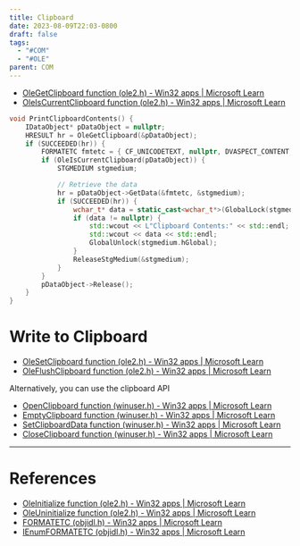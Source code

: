 ```yaml
---
title: Clipboard
date: 2023-08-09T22:03-0800
draft: false
tags:
  - "#COM"
  - "#OLE"
parent: COM
---
```

- [OleGetClipboard function (ole2.h) - Win32 apps | Microsoft Learn](https://learn.microsoft.com/en-us/windows/win32/api/ole2/nf-ole2-olegetclipboard)
- [OleIsCurrentClipboard function (ole2.h) - Win32 apps | Microsoft Learn](https://learn.microsoft.com/en-us/windows/win32/api/ole2/nf-ole2-oleiscurrentclipboard)

```C++
void PrintClipboardContents() {
    IDataObject* pDataObject = nullptr;
    HRESULT hr = OleGetClipboard(&pDataObject);
    if (SUCCEEDED(hr)) {
        FORMATETC fmtetc = { CF_UNICODETEXT, nullptr, DVASPECT_CONTENT, -1, TYMED_HGLOBAL };
        if (OleIsCurrentClipboard(pDataObject)) {
            STGMEDIUM stgmedium;

            // Retrieve the data
            hr = pDataObject->GetData(&fmtetc, &stgmedium);
            if (SUCCEEDED(hr)) {
                wchar_t* data = static_cast<wchar_t*>(GlobalLock(stgmedium.hGlobal));
                if (data != nullptr) {
                    std::wcout << L"Clipboard Contents:" << std::endl;
                    std::wcout << data << std::endl;
                    GlobalUnlock(stgmedium.hGlobal);
                }
                ReleaseStgMedium(&stgmedium);
            }
        }
        pDataObject->Release();
    }
}
```

# Write to Clipboard

- [OleSetClipboard function (ole2.h) - Win32 apps | Microsoft Learn](https://learn.microsoft.com/en-us/windows/win32/api/ole2/nf-ole2-olesetclipboard)
- [OleFlushClipboard function (ole2.h) - Win32 apps | Microsoft Learn](https://learn.microsoft.com/en-us/windows/win32/api/ole2/nf-ole2-oleflushclipboard)

Alternatively, you can use the clipboard API

- [OpenClipboard function (winuser.h) - Win32 apps | Microsoft Learn](https://learn.microsoft.com/en-us/windows/win32/api/winuser/nf-winuser-openclipboard)
- [EmptyClipboard function (winuser.h) - Win32 apps | Microsoft Learn](https://learn.microsoft.com/en-us/windows/win32/api/winuser/nf-winuser-emptyclipboard)
- [SetClipboardData function (winuser.h) - Win32 apps | Microsoft Learn](https://learn.microsoft.com/en-us/windows/win32/api/winuser/nf-winuser-setclipboarddata)
- [CloseClipboard function (winuser.h) - Win32 apps | Microsoft Learn](https://learn.microsoft.com/en-us/windows/win32/api/winuser/nf-winuser-closeclipboard)

---
# References

- [OleInitialize function (ole2.h) - Win32 apps | Microsoft Learn](https://learn.microsoft.com/en-us/windows/win32/api/ole2/nf-ole2-oleinitialize)
- [OleUninitialize function (ole2.h) - Win32 apps | Microsoft Learn](https://learn.microsoft.com/en-us/windows/win32/api/ole2/nf-ole2-oleuninitialize)
- [FORMATETC (objidl.h) - Win32 apps | Microsoft Learn](https://learn.microsoft.com/en-us/windows/win32/api/objidl/ns-objidl-formatetc)
- [IEnumFORMATETC (objidl.h) - Win32 apps | Microsoft Learn](https://learn.microsoft.com/en-us/windows/win32/api/objidl/nn-objidl-ienumformatetc)
